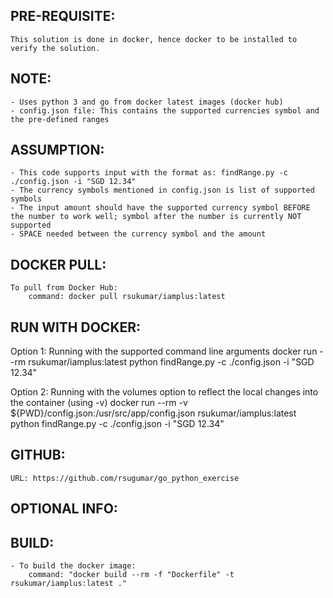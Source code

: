 PRE-REQUISITE:
--------------
    This solution is done in docker, hence docker to be installed to verify the solution.

NOTE:
-----
    - Uses python 3 and go from docker latest images (docker hub)
    - config.json file: This contains the supported currencies symbol and the pre-defined ranges

ASSUMPTION:
-----------
    - This code supports input with the format as: findRange.py -c ./config.json -i "SGD 12.34"
    - The currency symbols mentioned in config.json is list of supported symbols
    - The input amount should have the supported currency symbol BEFORE the number to work well; symbol after the number is currently NOT supported
    - SPACE needed between the currency symbol and the amount

DOCKER PULL:
------------
    To pull from Docker Hub:
        command: docker pull rsukumar/iamplus:latest

RUN WITH DOCKER:
----------------
Option 1:
    Running with the supported command line arguments
    docker run --rm rsukumar/iamplus:latest python findRange.py -c ./config.json -i "SGD 12.34"

Option 2:
    Running with the volumes option to reflect the local changes into the container (using -v)
    docker run --rm -v ${PWD}/config.json:/usr/src/app/config.json rsukumar/iamplus:latest python findRange.py -c ./config.json -i "SGD 12.34"

GITHUB:
-------
    URL: https://github.com/rsugumar/go_python_exercise

OPTIONAL INFO:
--------------

BUILD:
------
    - To build the docker image:
        command: "docker build --rm -f "Dockerfile" -t rsukumar/iamplus:latest ."
